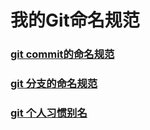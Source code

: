 # 我的Git命名规范
### [git commit的命名规范](./files/commit_conventions.md)
### [git 分支的命名规范](./files/branch_conventions.md)
### [git 个人习惯别名](./files/alias_conventions.md)
